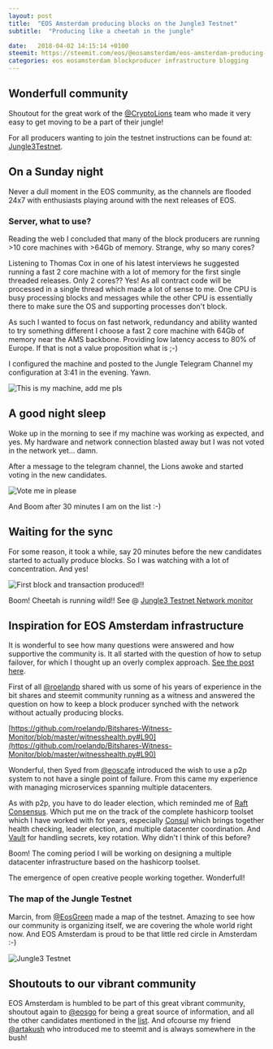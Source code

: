 ```yaml
---
layout: post
title:  "EOS Amsterdam producing blocks on the Jungle3 Testnet"
subtitle:  "Producing like a cheetah in the jungle"

date:   2018-04-02 14:15:14 +0100
steemit: https://steemit.com/eos/@eosamsterdam/eos-amsterdam-producing-blocks-on-the-jungle3-testnet
categories: eos eosamsterdam blockproducer infrastructure blogging
---
```


## Wonderfull community

Shoutout for the great work of the
[@CryptoLions](https://steemit.com/@cryptolions) team who made it very
easy to get moving to be a part of their jungle!

For all producers wanting to join the testnet
instructions can be found at:
[Jungle3Testnet](https://github.com/CryptoLions/Jungle3Testnet).

## On a Sunday night

Never a dull moment in the EOS community, as the channels are flooded
 24x7 with enthusiasts playing around with the next releases of EOS.

### Server, what to use?

Reading the web I concluded that many of the block producers are
running >10 core machines with >64Gb of memory. Strange, why so many cores?

Listening to Thomas Cox in one of his latest interviews he suggested
running a fast 2 core machine with a lot of memory for the first single
threaded releases.  Only 2 cores?? Yes! As all contract code will be
processed in a single thread which made a lot of sense to me. One CPU
is busy processing blocks and messages while the other CPU is
essentially there to make sure the OS and supporting processes don't
block.

As such I wanted to focus on fast network, redundancy and ability
wanted to try something different I choose a fast 2 core machine with
64Gb of memory near the AMS backbone. Providing low latency access to
80% of Europe. If that is not a value proposition what is ;-)

I configured the machine and posted to the Jungle Telegram Channel
my configuration at 3:41 in the evening. Yawn.

![This is my machine, add me pls](https://cdn.pbrd.co/images/HeK4iBn.png)

## A good night sleep

Woke up in the morning to see if my machine was working as expected,
and yes. My hardware and network connection blasted away but I was not
voted in the network yet... damn.

After a message to the telegram channel, the Lions awoke and started voting
in the new candidates.

![Vote me in please](https://cdn.pbrd.co/images/HeK0Lg1.png)

And Boom after 30 minutes I am on the list :-)

## Waiting for the sync

For some reason, it took a while, say 20 minutes before the new
candidates started to actually produce blocks. So I was watching
with a lot of concentration. And yes!

<!--
![First block and transaciton produced!!](/assets/pimgs/first-block-produced.png)
-->

![First block and transaction produced!!](https://cdn.pbrd.co/images/HeJY34h.png)



Boom! Cheetah is running wild!! See @ [Jungle3 Testnet Network monitor](http://jungle.cryptolions.io:9898/monitor3/)

## Inspiration for EOS Amsterdam infrastructure

It is wonderful to see how many questions were answered and how
supportive the community is. It all started with the question of how
to setup failover, for which I thought up an overly complex approach.
[See the post here](https://steemit.com/utopian-io/@monetashi/eos-block-producer-pools).


First of all [@roelandp](https://steemit.com/@roelandp) shared with us some of his years of experience
in the bit shares and steemit community running as a witness and
answered the question on how to keep a block producer synched with the
network without actually producing blocks.

[https://github.com/roelandp/Bitshares-Witness-Monitor/blob/master/witnesshealth.py#L90](https://github.com/roelandp/Bitshares-Witness-Monitor/blob/master/witnesshealth.py#L90)

Wonderful, then Syed from [@eoscafe](https://steemit.com/@eoscafe) introduced the wish to use a p2p
system to not have a single point of failure. From this came my
experience with managing microservices spanning multiple datacenters.

As with p2p, you have to do leader election, which reminded me of
 [Raft Consensus](https://raft.github.io/). Which put me on the track
of the complete hashicorp toolset which I have worked with for years,
especially
[Consul](https://www.consul.io/docs/guides/leader-election.html) which brings together
health checking, leader election, and multiple datacenter
coordination. And [Vault](https://www.vaultproject.io/) for handling
secrets, key rotation. Why didn't I think of this before?

Boom! The coming period I will be working on designing a multiple
datacenter infrastructure based on the hashicorp toolset.

The emergence of open creative people working together. Wonderfull!

### The map of the Jungle Testnet

Marcin, from [@EosGreen](https://steemit.com/@eosgreen) made a map of
the testnet. Amazing to see how our community is organizing itself, we
are covering the whole world right now. And EOS Amsterdam is proud to
be that little red circle in Amsterdam :-)

![Jungle3 Testnet](https://cdn.pbrd.co/images/HeKisZB.png)

## Shoutouts to our vibrant community

EOS Amsterdam is humbled to be part of this great vibrant community, shoutout again to
[@eosgo](https://steemit.com/@eosgo) for being a great source of information, and all the other candidates
mentioned in the
[list](https://steemit.com/eos/@eosgo/block-producer-candidate-report-4-march-28-2018). And ofcourse my friend [@artakush](https://steemit.com/@artakush) who introduced me to steemit and is always somewhere in the bush!
